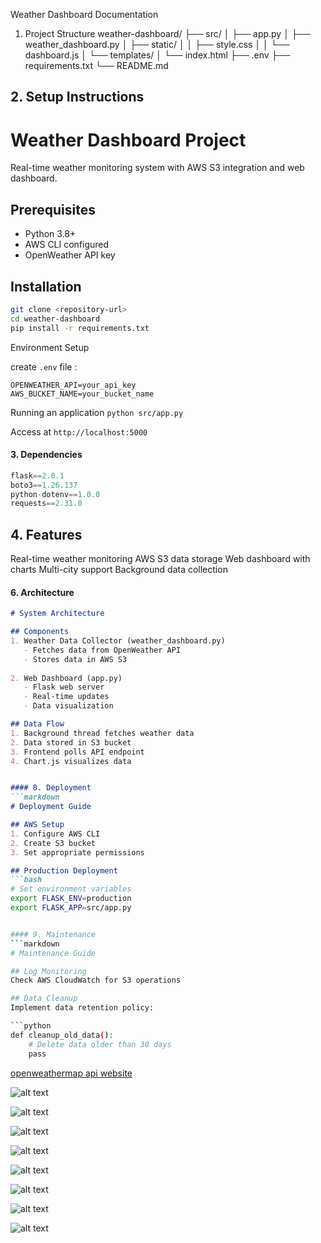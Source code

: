 Weather Dashboard Documentation
1. Project Structure
weather-dashboard/
├── src/
│   ├── app.py
│   ├── weather_dashboard.py
│   ├── static/
│   │   ├── style.css
│   │   └── dashboard.js
│   └── templates/
│       └── index.html
├── .env
├── requirements.txt
└── README.md

## 2. Setup Instructions

# Weather Dashboard Project

Real-time weather monitoring system with AWS S3 integration and web dashboard.

## Prerequisites
- Python 3.8+
- AWS CLI configured
- OpenWeather API key

## Installation
```bash
git clone <repository-url>
cd weather-dashboard
pip install -r requirements.txt
```
Environment Setup

create `.env` file :
```
OPENWEATHER_API=your_api_key
AWS_BUCKET_NAME=your_bucket_name
```

Running an application `python src/app.py`

Access at `http://localhost:5000`


#### 3. Dependencies
```python
flask==2.0.1
boto3==1.26.137
python-dotenv==1.0.0
requests==2.31.0
```
## 4. Features
Real-time weather monitoring
AWS S3 data storage
Web dashboard with charts
Multi-city support
Background data collection


#### 6. Architecture
```markdown
# System Architecture

## Components
1. Weather Data Collector (weather_dashboard.py)
   - Fetches data from OpenWeather API
   - Stores data in AWS S3
   
2. Web Dashboard (app.py)
   - Flask web server
   - Real-time updates
   - Data visualization

## Data Flow
1. Background thread fetches weather data
2. Data stored in S3 bucket
3. Frontend polls API endpoint
4. Chart.js visualizes data


#### 8. Deployment
```markdown
# Deployment Guide

## AWS Setup
1. Configure AWS CLI
2. Create S3 bucket
3. Set appropriate permissions

## Production Deployment
```bash
# Set environment variables
export FLASK_ENV=production
export FLASK_APP=src/app.py


#### 9. Maintenance
```markdown
# Maintenance Guide

## Log Monitoring
Check AWS CloudWatch for S3 operations

## Data Cleanup
Implement data retention policy:

```python
def cleanup_old_data():
    # Delete data older than 30 days
    pass
```


[openweathermap api website](https://openweathermap.org/api)


![alt text](Images/image-5.png)

![alt text](Images/image-6.png)

![alt text](Images/image-7.png)

![alt text](Images/image-2.png)

![alt text](Images/image.png)

![alt text](Images/image-1.png)

![alt text](Images/image-3.png)

![alt text](Images/image-4.png)